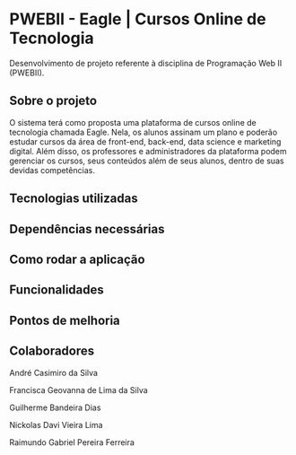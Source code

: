 # PWEBII - Eagle | Cursos Online de Tecnologia

Desenvolvimento de projeto referente à disciplina de Programação Web II (PWEBII).

## Sobre o projeto

O sistema terá como proposta uma plataforma de cursos online de tecnologia chamada Eagle. Nela, os alunos assinam um plano e poderão estudar cursos da área de front-end, back-end, data science e marketing digital. Além disso, os professores e administradores da plataforma podem gerenciar os cursos, seus conteúdos além de seus alunos, dentro de suas devidas competências.

## Tecnologias utilizadas

## Dependências necessárias

## Como rodar a aplicação

## Funcionalidades

## Pontos de melhoria

## Colaboradores

André Casimiro da Silva  

Francisca Geovanna de Lima da Silva  

Guilherme Bandeira Dias  

Nickolas Davi Vieira Lima  

Raimundo Gabriel Pereira Ferreira  

